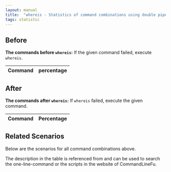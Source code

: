 ```yaml
---
layout: manual
title:  "whereis - Statistics of command combinations using double pipe"
tags: statistic
---
```


## Before

__The commands before `whereis`:__ If the given command failed, execute `whereis`.

| Command | percentage |
|--------|--------|



## After

__The commands after `whereis`:__ If `whereis` failed, execute the given command.

| Command | Percentage | 
|-------|--------|



## Related Scenarios

Below are the scenarios for all command combinations above.

The description in the table is referenced from and can be used to search the one-line-command or the scripts in the website of CommandLineFu.




